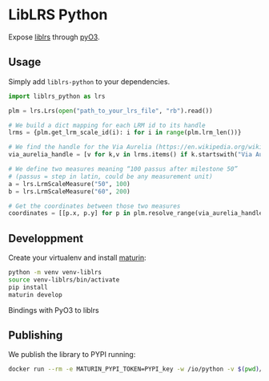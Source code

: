 # LibLRS Python

Expose [liblrs](https://github.com/osrd-project/liblrs/) through [pyO3](https://pyo3.rs).

## Usage

Simply add `liblrs-python` to your dependencies.

```python
import liblrs_python as lrs

plm = lrs.Lrs(open("path_to_your_lrs_file", "rb").read())

# We build a dict mapping for each LRM id to its handle
lrms = {plm.get_lrm_scale_id(i): i for i in range(plm.lrm_len())}

# We find the handle for the Via Aurelia (https://en.wikipedia.org/wiki/Via_Aurelia)
via_aurelia_handle = [v for k,v in lrms.items() if k.startswith("Via Aurelia")][0]

# We define two measures meaning “100 passus after milestone 50”
# (passus = step in latin, could be any measurement unit)
a = lrs.LrmScaleMeasure("50", 100)
b = lrs.LrmScaleMeasure("60", 200)

# Get the coordinates between those two measures
coordinates = [[p.x, p.y] for p in plm.resolve_range(via_aurelia_handle, a, b)]
```

## Developpment

Create your virtualenv and install [maturin](https://www.maturin.rs):

```sh
python -m venv venv-liblrs
source venv-liblrs/bin/activate
pip install
maturin develop
```

Bindings with PyO3 to liblrs

## Publishing

We publish the library to PYPI running:

```sh
docker run --rm -e MATURIN_PYPI_TOKEN=PYPI_key -w /io/python -v $(pwd)/..:/io ghcr.io/pyo3/maturin publish
```
